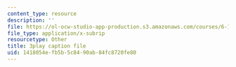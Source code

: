 ```yaml
---
content_type: resource
description: ''
file: https://ol-ocw-studio-app-production.s3.amazonaws.com/courses/6-172-performance-engineering-of-software-systems-fall-2018/1418054efb5b5c8490ab84fc8720fe80_d5e_YJGXXFU.vtt
file_type: application/x-subrip
resourcetype: Other
title: 3play caption file
uid: 1418054e-fb5b-5c84-90ab-84fc8720fe80
---
```

